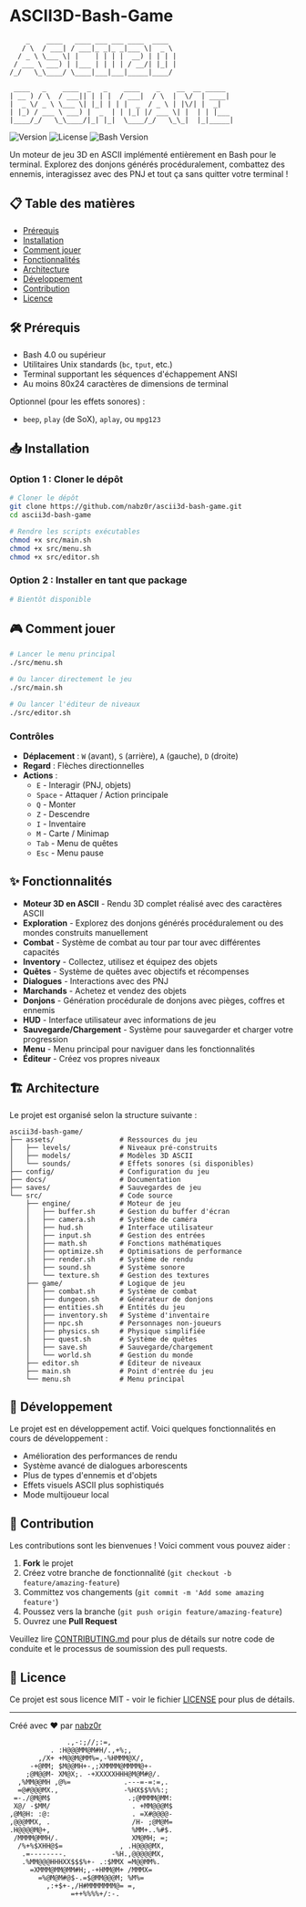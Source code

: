 # ASCII3D-Bash-Game

```
    _    ____   ____ ___ ___ ____  ____  
   / \  / ___| / ___|_ _|_ _|___ \|  _ \ 
  / _ \ \___ \| |    | | | |  __) | | | |
 / ___ \ ___) | |___ | | | | / __/| |_| |
/_/   \_\____/ \____|___|___|_____|____/ 
                                        
 ____   _    ____  _   _    ____    _    __  __ _____ 
| __ ) / \  / ___|| | | |  / ___|  / \  |  \/  | ____|
|  _ \/ _ \ \___ \| |_| | | |  _  / _ \ | |\/| |  _|  
| |_) / ___ \ ___) |  _  | | |_| |/ ___ \| |  | | |___ 
|____/_/   \_\____/|_| |_|  \____/_/   \_\_|  |_|_____|
```

![Version](https://img.shields.io/badge/version-0.1.0-blue.svg)
![License](https://img.shields.io/badge/license-MIT-green.svg)
![Bash Version](https://img.shields.io/badge/bash-4.0%2B-orange.svg)

Un moteur de jeu 3D en ASCII implémenté entièrement en Bash pour le terminal. Explorez des donjons générés procéduralement, combattez des ennemis, interagissez avec des PNJ et tout ça sans quitter votre terminal !

## 📋 Table des matières

- [Prérequis](#prérequis)
- [Installation](#installation)
- [Comment jouer](#comment-jouer)
- [Fonctionnalités](#fonctionnalités)
- [Architecture](#architecture)
- [Développement](#développement)
- [Contribution](#contribution)
- [Licence](#licence)

## 🛠️ Prérequis

- Bash 4.0 ou supérieur
- Utilitaires Unix standards (`bc`, `tput`, etc.)
- Terminal supportant les séquences d'échappement ANSI
- Au moins 80x24 caractères de dimensions de terminal

Optionnel (pour les effets sonores) :
- `beep`, `play` (de SoX), `aplay`, ou `mpg123`

## 📥 Installation

### Option 1 : Cloner le dépôt

```bash
# Cloner le dépôt
git clone https://github.com/nabz0r/ascii3d-bash-game.git
cd ascii3d-bash-game

# Rendre les scripts exécutables
chmod +x src/main.sh
chmod +x src/menu.sh
chmod +x src/editor.sh
```

### Option 2 : Installer en tant que package

```bash
# Bientôt disponible
```

## 🎮 Comment jouer

```bash
# Lancer le menu principal
./src/menu.sh

# Ou lancer directement le jeu
./src/main.sh

# Ou lancer l'éditeur de niveaux
./src/editor.sh
```

### Contrôles

- **Déplacement** : `W` (avant), `S` (arrière), `A` (gauche), `D` (droite)
- **Regard** : Flèches directionnelles
- **Actions** : 
  - `E` - Interagir (PNJ, objets)
  - `Space` - Attaquer / Action principale
  - `Q` - Monter
  - `Z` - Descendre
  - `I` - Inventaire
  - `M` - Carte / Minimap
  - `Tab` - Menu de quêtes
  - `Esc` - Menu pause

## ✨ Fonctionnalités

- **Moteur 3D en ASCII** - Rendu 3D complet réalisé avec des caractères ASCII
- **Exploration** - Explorez des donjons générés procéduralement ou des mondes construits manuellement
- **Combat** - Système de combat au tour par tour avec différentes capacités
- **Inventory** - Collectez, utilisez et équipez des objets
- **Quêtes** - Système de quêtes avec objectifs et récompenses
- **Dialogues** - Interactions avec des PNJ
- **Marchands** - Achetez et vendez des objets
- **Donjons** - Génération procédurale de donjons avec pièges, coffres et ennemis
- **HUD** - Interface utilisateur avec informations de jeu
- **Sauvegarde/Chargement** - Système pour sauvegarder et charger votre progression
- **Menu** - Menu principal pour naviguer dans les fonctionnalités
- **Éditeur** - Créez vos propres niveaux

## 🏗️ Architecture

Le projet est organisé selon la structure suivante :

```
ascii3d-bash-game/
├── assets/                # Ressources du jeu
│   ├── levels/            # Niveaux pré-construits
│   ├── models/            # Modèles 3D ASCII
│   └── sounds/            # Effets sonores (si disponibles)
├── config/                # Configuration du jeu
├── docs/                  # Documentation
├── saves/                 # Sauvegardes de jeu
└── src/                   # Code source
    ├── engine/            # Moteur de jeu
    │   ├── buffer.sh      # Gestion du buffer d'écran
    │   ├── camera.sh      # Système de caméra
    │   ├── hud.sh         # Interface utilisateur
    │   ├── input.sh       # Gestion des entrées
    │   ├── math.sh        # Fonctions mathématiques
    │   ├── optimize.sh    # Optimisations de performance
    │   ├── render.sh      # Système de rendu
    │   ├── sound.sh       # Système sonore
    │   └── texture.sh     # Gestion des textures
    ├── game/              # Logique de jeu
    │   ├── combat.sh      # Système de combat
    │   ├── dungeon.sh     # Générateur de donjons
    │   ├── entities.sh    # Entités du jeu
    │   ├── inventory.sh   # Système d'inventaire
    │   ├── npc.sh         # Personnages non-joueurs
    │   ├── physics.sh     # Physique simplifiée
    │   ├── quest.sh       # Système de quêtes
    │   ├── save.sh        # Sauvegarde/chargement
    │   └── world.sh       # Gestion du monde
    ├── editor.sh          # Éditeur de niveaux
    ├── main.sh            # Point d'entrée du jeu
    └── menu.sh            # Menu principal
```

## 🚀 Développement

Le projet est en développement actif. Voici quelques fonctionnalités en cours de développement :

- Amélioration des performances de rendu
- Système avancé de dialogues arborescents
- Plus de types d'ennemis et d'objets
- Effets visuels ASCII plus sophistiqués
- Mode multijoueur local

## 🤝 Contribution

Les contributions sont les bienvenues ! Voici comment vous pouvez aider :

1. **Fork** le projet
2. Créez votre branche de fonctionnalité (`git checkout -b feature/amazing-feature`)
3. Committez vos changements (`git commit -m 'Add some amazing feature'`)
4. Poussez vers la branche (`git push origin feature/amazing-feature`)
5. Ouvrez une **Pull Request**

Veuillez lire [CONTRIBUTING.md](docs/CONTRIBUTING.md) pour plus de détails sur notre code de conduite et le processus de soumission des pull requests.

## 📄 Licence

Ce projet est sous licence MIT - voir le fichier [LICENSE](LICENSE) pour plus de détails.

---

Créé avec ❤️ par [nabz0r](https://github.com/nabz0r)

```
              .,-:;//;:=,
          . :H@@@MM@M#H/.,+%;,
       ,/X+ +M@@M@MM%=,-%HMMM@X/,
     -+@MM; $M@@MH+-,;XMMMM@MMMM@+-
    ;@M@@M- XM@X;. -+XXXXXHHH@M@M#@/.
  ,%MM@@MH ,@%=             .---=-=:=,.
  =@#@@@MX.,                -%HX$$%%%:;
 =-./@M@M$                   .;@MMMM@MM:
 X@/ -$MM/                    . +MM@@@M$
,@M@H: :@:                    . =X#@@@@-
,@@@MMX, .                    /H- ;@M@M=
.H@@@@M@+,                    %MM+..%#$.
 /MMMM@MMH/.                  XM@MH; =;
  /%+%$XHH@$=              , .H@@@@MX,
   .=--------.           -%H.,@@@@@MX,
   .%MM@@@HHHXX$$$%+- .:$MMX =M@@MM%.
     =XMMM@MM@MM#H;,-+HMM@M+ /MMMX=
       =%@M@M#@$-.=$@MM@@@M; %M%=
         ,:+$+-,/H#MMMMMMM@= =,
               =++%%%%+/:-.
```
